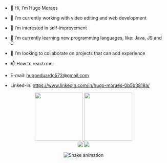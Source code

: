 - 👋 Hi, I’m Hugo Moraes
- 🔭 I'm currently working with video editing and web development
- 👀 I’m interested in self-improvement
- 🌱 I’m currently learning new programming languages, like: Java, JS and C
- 🤝 I’m looking to collaborate on projects that can add experience

- 📫 How to reach me:
- E-mail: hugoeduardo572@gmail.com
- Linked-in: https://www.linkedin.com/in/hugo-moraes-0b5b3818a/

<div align="center">
  <a href="https://github.com/Hugo-Moraes">
    <img height="150em" src="https://github-readme-stats.vercel.app/api?username=Hugo-Moraes&count_private=true&include_all_commits=true&show_icons=true&theme=dracula&hide_border=false&show_owner=true"/>
    <img height="150em" src="https://github-readme-stats.vercel.app/api/top-langs/?username=Hugo-Moraes&theme=dracula&hide_border=false&&layout=compact"/>
  </a>
</div>



<div align="center">
  <a href="https://www.instagram.com/hugo__moraes/" target="_blank"><img src="https://img.shields.io/badge/-Instagram-%23E4405F?style=for-the-badge&logo=instagram&logoColor=white" target="_blank"></a>
  <a href="https://www.linkedin.com/in/hugo-moraes-0b5b3818a/" target="_blank"><img src="https://img.shields.io/badge/-LinkedIn-%230077B5?style=for-the-badge&logo=linkedin&logoColor=white" target="_blank"></a> 
</div>

<div align="center">


<div align="center">

  ![Snake animation](https://github.com/danielbped/danielbped/blob/output/github-contribution-grid-snake.svg)
  
</div>

